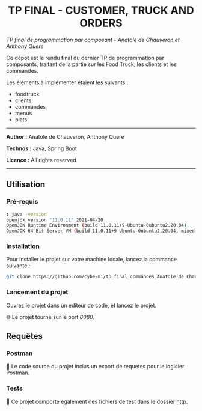 <h1 align="center">TP FINAL - CUSTOMER, TRUCK AND ORDERS</h1>

_TP final de programmation par composant - Anatole de Chauveron et Anthony Quere_

Ce dépot est le rendu final du dernier TP de programmation par composants, traitant de la partie sur les Food Truck, les clients et les commandes.

Les éléments à implémenter étaient les suivants :

  - foodtruck
  - clients
  - commandes
  - menus
  - plats

___

**Author :** Anatole de Chauveron, Anthony Quere

**Technos :** Java, Spring Boot

**Licence :** All rights reserved

___

## Utilisation

### Pré-requis

```bash
❯ java -version
openjdk version "11.0.11" 2021-04-20
OpenJDK Runtime Environment (build 11.0.11+9-Ubuntu-0ubuntu2.20.04)
OpenJDK 64-Bit Server VM (build 11.0.11+9-Ubuntu-0ubuntu2.20.04, mixed mode, sharing)
```

### Installation

Pour installer le projet sur votre machine locale, lancez la commance suivante :

```bash
git clone https://github.com/cybe-m1/tp_final_commandes_Anatole_de_Chauveron_Anthony_Quere.git
```

### Lancement du projet

Ouvrez le projet dans un editeur de code, et lancez le projet.

:globe_with_meridians: Le projet tourne sur le port _8080_.

## Requêtes

### Postman

:test_tube: Le code source du projet inclus un export de requetes pour le logicier Postman.

### Tests

:test_tube: Ce projet comporte également des fichiers de test dans le dossier [http](http/).